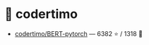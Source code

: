# 👤 codertimo

- [codertimo/BERT-pytorch](https://github.com/codertimo/BERT-pytorch) — 6382 ⭐️ / 1318 🍴

